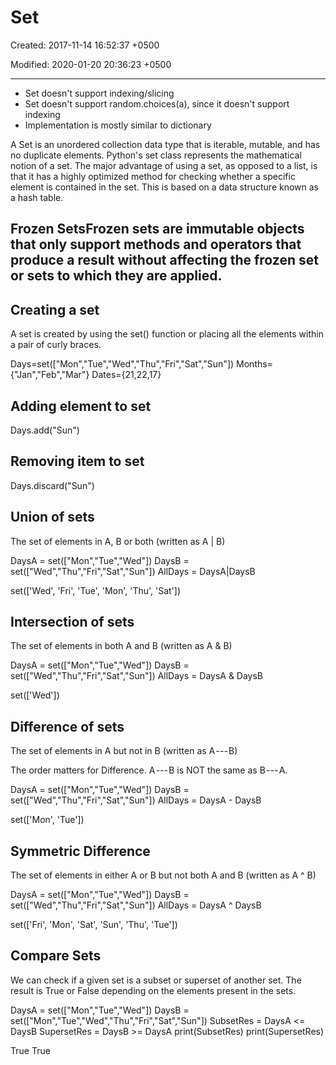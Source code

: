 # Set

Created: 2017-11-14 16:52:37 +0500

Modified: 2020-01-20 20:36:23 +0500

---
-   Set doesn't support indexing/slicing
-   Set doesn't support random.choices(a), since it doesn't support indexing
-   Implementation is mostly similar to dictionary

A Set is an unordered collection data type that is iterable, mutable, and has no duplicate elements. Python's set class represents the mathematical notion of a set. The major advantage of using a set, as opposed to a list, is that it has a highly optimized method for checking whether a specific element is contained in the set. This is based on a data structure known as a hash table.

## Frozen SetsFrozen sets are immutable objects that only support methods and operators that produce a result without affecting the frozen set or sets to which they are applied.

## Creating a set

A set is created by using the set() function or placing all the elements within a pair of curly braces.

Days=set(["Mon","Tue","Wed","Thu","Fri","Sat","Sun"])
Months={"Jan","Feb","Mar"}
Dates={21,22,17}

## Adding element to set

Days.add("Sun")

## Removing item to set

Days.discard("Sun")

## Union of sets

The set of elements in A, B or both (written as A | B)

DaysA = set(["Mon","Tue","Wed"])
DaysB = set(["Wed","Thu","Fri","Sat","Sun"])
AllDays = DaysA|DaysB

set(['Wed', 'Fri', 'Tue', 'Mon', 'Thu', 'Sat'])

## Intersection of sets

The set of elements in both A and B (written as A & B)

DaysA = set(["Mon","Tue","Wed"])
DaysB = set(["Wed","Thu","Fri","Sat","Sun"])
AllDays = DaysA & DaysB

set(['Wed'])

## Difference of sets

The set of elements in A but not in B (written as A --- B)

The order matters for Difference. A --- B is NOT the same as B --- A.

DaysA = set(["Mon","Tue","Wed"])
DaysB = set(["Wed","Thu","Fri","Sat","Sun"])
AllDays = DaysA - DaysB

set(['Mon', 'Tue'])

## Symmetric Difference

The set of elements in either A or B but not both A and B (written as A ^ B)

DaysA = set(["Mon","Tue","Wed"])
DaysB = set(["Wed","Thu","Fri","Sat","Sun"])
AllDays = DaysA ^ DaysB

set(['Fri', 'Mon', 'Sat', 'Sun', 'Thu', 'Tue'])

## Compare Sets

We can check if a given set is a subset or superset of another set. The result is True or False depending on the elements present in the sets.

DaysA = set(["Mon","Tue","Wed"])
DaysB = set(["Mon","Tue","Wed","Thu","Fri","Sat","Sun"])
SubsetRes = DaysA <= DaysB
SupersetRes = DaysB >= DaysA
print(SubsetRes)
print(SupersetRes)

True
True
